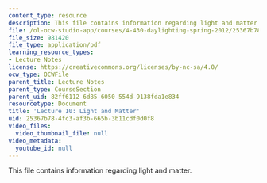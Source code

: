 ```yaml
---
content_type: resource
description: This file contains information regarding light and matter.
file: /ol-ocw-studio-app/courses/4-430-daylighting-spring-2012/25367b784fc3af3b665b3b11cdf0d0f8_MIT4_430S12_lec10.pdf
file_size: 981420
file_type: application/pdf
learning_resource_types:
- Lecture Notes
license: https://creativecommons.org/licenses/by-nc-sa/4.0/
ocw_type: OCWFile
parent_title: Lecture Notes
parent_type: CourseSection
parent_uid: 82ff6112-6d85-6050-554d-9138fda1e834
resourcetype: Document
title: 'Lecture 10: Light and Matter'
uid: 25367b78-4fc3-af3b-665b-3b11cdf0d0f8
video_files:
  video_thumbnail_file: null
video_metadata:
  youtube_id: null
---
```

This file contains information regarding light and matter.